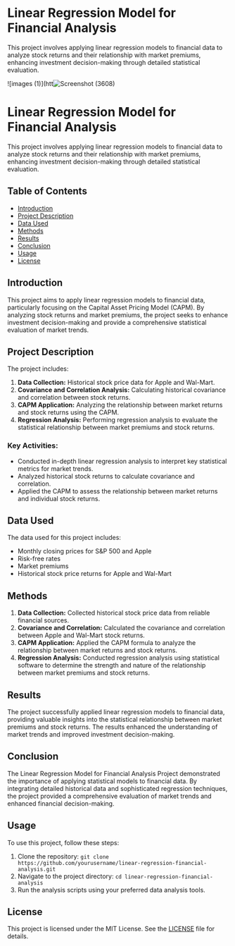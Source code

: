 # Linear Regression Model for Financial Analysis
 This project involves applying linear regression models to financial data to analyze stock returns and their relationship with market premiums, enhancing investment decision-making through detailed statistical evaluation.

 ![images (1)](htt![Screenshot (3608)](https://github.com/user-attachments/assets/9d3756ea-fb9a-4ed4-b057-e702cac5ccb3)

 



# Linear Regression Model for Financial Analysis

This project involves applying linear regression models to financial data to analyze stock returns and their relationship with market premiums, enhancing investment decision-making through detailed statistical evaluation.

## Table of Contents

- [Introduction](#introduction)
- [Project Description](#project-description)
- [Data Used](#data-used)
- [Methods](#methods)
- [Results](#results)
- [Conclusion](#conclusion)
- [Usage](#usage)
- [License](#license)

## Introduction

This project aims to apply linear regression models to financial data, particularly focusing on the Capital Asset Pricing Model (CAPM). By analyzing stock returns and market premiums, the project seeks to enhance investment decision-making and provide a comprehensive statistical evaluation of market trends.

## Project Description

The project includes:
1. **Data Collection:** Historical stock price data for Apple and Wal-Mart.
2. **Covariance and Correlation Analysis:** Calculating historical covariance and correlation between stock returns.
3. **CAPM Application:** Analyzing the relationship between market returns and stock returns using the CAPM.
4. **Regression Analysis:** Performing regression analysis to evaluate the statistical relationship between market premiums and stock returns.

### Key Activities:
- Conducted in-depth linear regression analysis to interpret key statistical metrics for market trends.
- Analyzed historical stock returns to calculate covariance and correlation.
- Applied the CAPM to assess the relationship between market returns and individual stock returns.

## Data Used

The data used for this project includes:
- Monthly closing prices for S&P 500 and Apple
- Risk-free rates
- Market premiums
- Historical stock price returns for Apple and Wal-Mart

## Methods

1. **Data Collection:** Collected historical stock price data from reliable financial sources.
2. **Covariance and Correlation:** Calculated the covariance and correlation between Apple and Wal-Mart stock returns.
3. **CAPM Application:** Applied the CAPM formula to analyze the relationship between market returns and stock returns.
4. **Regression Analysis:** Conducted regression analysis using statistical software to determine the strength and nature of the relationship between market premiums and stock returns.

## Results

The project successfully applied linear regression models to financial data, providing valuable insights into the statistical relationship between market premiums and stock returns. The results enhanced the understanding of market trends and improved investment decision-making.

## Conclusion

The Linear Regression Model for Financial Analysis Project demonstrated the importance of applying statistical models to financial data. By integrating detailed historical data and sophisticated regression techniques, the project provided a comprehensive evaluation of market trends and enhanced financial decision-making.

## Usage

To use this project, follow these steps:
1. Clone the repository: `git clone https://github.com/yourusername/linear-regression-financial-analysis.git`
2. Navigate to the project directory: `cd linear-regression-financial-analysis`
3. Run the analysis scripts using your preferred data analysis tools.

## License

This project is licensed under the MIT License. See the [LICENSE](LICENSE) file for details.
